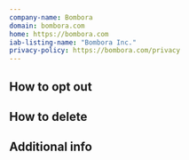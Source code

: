 ```yaml
---
company-name: Bombora
domain: bombora.com
home: https://bombora.com
iab-listing-name: "Bombora Inc."
privacy-policy: https://bombora.com/privacy
---
```

## How to opt out




## How to delete




## Additional info

















